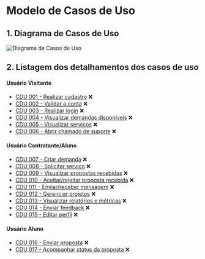# Modelo de Casos de Uso

## 1. Diagrama de Casos de Uso

![Diagrama de Casos de Uso](cdu.png)

## 2. Listagem dos detalhamentos dos casos de uso

#### Usuário Visitante

* [CDU 001 - Realizar cadastro](cdu/cdu-001/cdu-001.md) ❌
* [CDU 002 - Validar a conta](cdu/cdu-002/cdu-002.md) ❌
* [CDU 003 - Realizar login](cdu/cdu-003/cdu-003.md) ❌
* [CDU 004 - Visualizar demandas disponíveis](cdu/cdu-004/cdu-004.md) ❌
* [CDU 005 - Visualizar serviços](cdu/cdu-005/cdu-005.md) ❌
* [CDU 006 - Abrir chamado de suporte](cdu/cdu-006/cdu-006.md) ❌

#### Usuário Contratante/Aluno

* [CDU 007 - Criar demanda](cdu/cdu-007/cdu-007.md) ❌
* [CDU 008 - Solicitar serviço](cdu/cdu-008/cdu-008.md) ❌
* [CDU 009 - Visualizar propostas recebidas](cdu/cdu-009/cdu-009.md) ❌
* [CDU 010 - Aceitar/rejeitar proposta recebida](cdu/cdu-010/cdu-010.md) ❌
* [CDU 011 - Enviar/receber mensagem](cdu/cdu-011/cdu-011.md) ❌
* [CDU 012 - Gerenciar projetos](cdu/cdu-012/cdu-012.md) ❌
* [CDU 013 - Visualizar relatórios e métricas](cdu/cdu-013/cdu-013.md) ❌
* [CDU 014 - Enviar feedback](cdu/cdu-014/cdu-014.md) ❌
* [CDU 015 - Editar perfil](cdu/cdu-015/cdu-015.md) ❌

#### Usuário Aluno

* [CDU 016 - Enviar proposta](cdu/cdu-016/cdu-016.md) ❌
* [CDU 017 - Acompanhar status da proposta](cdu/cdu-017/cdu-017.md) ❌
